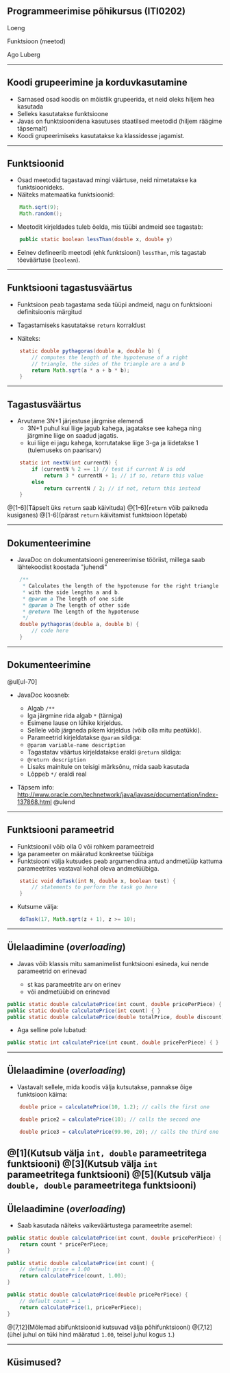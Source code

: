 
## Programmeerimise põhikursus (ITI0202)

Loeng

Funktsioon (meetod)

Ago Luberg

---

## Koodi grupeerimine ja korduvkasutamine

- Sarnased osad koodis on mõistlik grupeerida, et neid oleks hiljem hea kasutada
- Selleks kasutatakse funktsioone
- Javas on funktsioonidena kasutuses staatilsed meetodid (hiljem räägime täpsemalt)
- Koodi grupeerimiseks kasutatakse ka klassidesse jagamist.

---

## Funktsioonid

- Osad meetodid tagastavad mingi väärtuse, neid nimetatakse ka funktsioonideks.
- Näiteks matemaatika funktsioonid:

```java
    Math.sqrt(9);
    Math.random();
```

- Meetodit kirjeldades tuleb öelda, mis tüübi andmeid see tagastab:

```java
    public static boolean lessThan(double x, double y)
```

- Eelnev defineerib meetodi (ehk funktsiooni) `lessThan`, mis tagastab tõeväärtuse (`boolean`).


---

## Funktsiooni tagastusväärtus


- Funktsioon peab tagastama seda tüüpi andmeid, nagu on funktsiooni definitsioonis märgitud
- Tagastamiseks kasutatakse `return` korraldust

- Näiteks:

```java
    static double pythagoras(double a, double b) {
        // computes the length of the hypotenuse of a right
        // triangle, the sides of the triangle are a and b
        return Math.sqrt(a * a + b * b);
    }
```

---

## Tagastusväärtus

- Arvutame 3N+1 järjestuse järgmise elemendi
  - 3N+1 puhul kui liige jagub kahega, jagatakse see kahega ning järgmine liige on saadud jagatis.
  - kui liige ei jagu kahega, korrutatakse liige 3-ga ja liidetakse 1 (tulemuseks on paarisarv)

```java
    static int nextN(int currentN) {
        if (currentN % 2 == 1) // test if current N is odd
            return 3 * currentN + 1; // if so, return this value
        else
            return currentN / 2; // if not, return this instead
    }
```
@[1-6](Täpselt üks `return` saab käivituda)
@[1-6](`return` võib paikneda kusiganes)
@[1-6](pärast `return` käivitamist funktsioon lõpetab)

---

## Dokumenteerimine

- JavaDoc on dokumentatsiooni genereerimise tööriist, millega saab lähtekoodist koostada "juhendi"

```java
    /**
     * Calculates the length of the hypotenuse for the right triangle
     * with the side lengths a and b.
     * @param a The length of one side
     * @param b The length of other side
     * @return The length of the hypotenuse
     */
    double pythagoras(double a, double b) {
        // code here
    }
```

---

## Dokumenteerimine

@ul[ul-70]
- JavaDoc koosneb:

  - Algab `/**`
  - Iga järgmine rida algab `*` (tärniga)
  - Esimene lause on lühike kirjeldus.
  - Sellele võib järgneda pikem kirjeldus (võib olla mitu peatükki).
  - Parameetrid kirjeldatakse `@param` sildiga:
   - `@param variable-name description`
  - Tagastatav väärtus kirjeldatakse eraldi `@return` sildiga:
   - `@return description`
  - Lisaks mainitule on teisigi märksõnu, mida saab kasutada
  - Lõppeb `*/` eraldi real

- Täpsem info: http://www.oracle.com/technetwork/java/javase/documentation/index-137868.html
@ulend

---

## Funktsiooni parameetrid

- Funktsioonil võib olla 0 või rohkem parameetreid
- Iga parameeter on määratud konkreetse tüübiga
- Funktsiooni välja kutsudes peab argumendina antud andmetüüp kattuma parameetrites vastaval kohal oleva andmetüübiga.
```java
    static void doTask(int N, double x, boolean test) {
        // statements to perform the task go here
    }
```

- Kutsume välja:

```java
    doTask(17, Math.sqrt(z + 1), z >= 10);
```

---

## Ülelaadimine (*overloading*)

- Javas võib klassis mitu samanimelist funktsiooni esineda, kui nende parameetrid on erinevad

  - st kas parameetrite arv on erinev
  - või andmetüübid on erinevad

```java
public static double calculatePrice(int count, double pricePerPiece) { }
public static double calculatePrice(int count) { }
public static double calculatePrice(double totalPrice, double discount) { }
```

- Aga selline pole lubatud:

```java
public static int calculatePrice(int count, double pricePerPiece) { }
```

---

## Ülelaadimine (*overloading*)

- Vastavalt sellele, mida koodis välja kutsutakse, pannakse õige funktsioon käima:

```java
    double price = calculatePrice(10, 1.2); // calls the first one

    double price2 = calculatePrice(10); // calls the second one

    double price3 = calculatePrice(99.90, 20); // calls the third one
```
@[1](Kutsub välja `int, double` parameetritega funktsiooni)
@[3](Kutsub välja `int` parameetritega funktsiooni)
@[5](Kutsub välja `double, double` parameetritega funktsiooni)
---

## Ülelaadimine (*overloading*)

- Saab kasutada näiteks vaikeväärtustega parameetrite asemel:

```java
public static double calculatePrice(int count, double pricePerPiece) {
    return count * pricePerPiece;
}

public static double calculatePrice(int count) {
    // default price = 1.00
    return calculatePrice(count, 1.00);
}

public static double calculatePrice(double pricePerPiece) {
    // default count = 1
    return calculatePrice(1, pricePerPiece);
}
```
@[7,12](Mõlemad abifunktsioonid kutsuvad välja põhifunktsiooni)
@[7,12](ühel juhul on tüki hind määratud `1.00`, teisel juhul kogus `1`.)

---

## Küsimused?